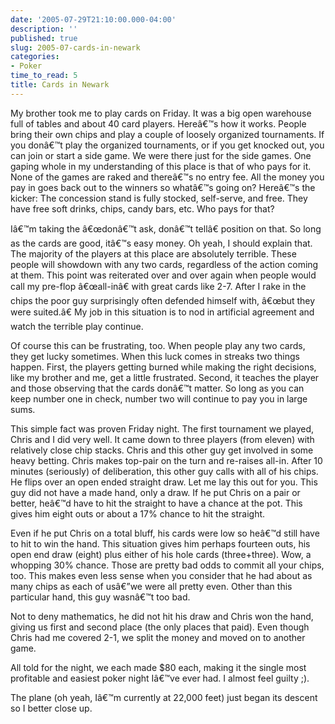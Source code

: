 ```yaml
---
date: '2005-07-29T21:10:00.000-04:00'
description: ''
published: true
slug: 2005-07-cards-in-newark
categories:
- Poker
time_to_read: 5
title: Cards in Newark
---
```


My brother took me to play cards on Friday. It was a big open warehouse full of tables and about 40 card players. Hereâ€™s how it works. People bring their own chips and play a couple of loosely organized tournaments. If you donâ€™t play the organized tournaments, or if you get knocked out, you can join or start a side game. We were there just for the side games. One gaping whole in my understanding of this place is that of who pays for it. None of the games are raked and thereâ€™s no entry fee. All the money you pay in goes back out to the winners so whatâ€™s going on? Hereâ€™s the kicker: The concession stand is fully stocked, self-serve, and free. They have free soft drinks, chips, candy bars, etc. Who pays for that?

Iâ€™m taking the â€œdonâ€™t ask, donâ€™t tellâ€ position on that. So long as the cards are good, itâ€™s easy money. Oh yeah, I should explain that. The majority of the players at this place are absolutely terrible. These people will showdown with any two cards, regardless of the action coming at them. This point was reiterated over and over again when people would call my pre-flop â€œall-inâ€ with great cards like 2-7. After I rake in the chips the poor guy surprisingly often defended himself with, â€œbut they were suited.â€ My job in this situation is to nod in artificial agreement and watch the terrible play continue. 

Of course this can be frustrating, too. When people play any two cards, they get lucky sometimes. When this luck comes in streaks two things happen. First, the players getting burned while making the right decisions, like my brother and me, get a little frustrated. Second, it teaches the player and those observing that the cards donâ€™t matter. So long as you can keep number one in check, number two will continue to pay you in large sums.

This simple fact was proven Friday night. The first tournament we played, Chris and I did very well. It came down to three players (from eleven) with relatively close chip stacks. Chris and this other guy get involved in some heavy betting. Chris makes top-pair on the turn and re-raises all-in. After 10 minutes (seriously) of deliberation, this other guy calls with all of his chips. He flips over an open ended straight draw. Let me lay this out for you. This guy did not have a made hand, only a draw. If he put Chris on a pair or better, heâ€™d have to hit the straight to have a chance at the pot. This gives him eight outs or about a 17% chance to hit the straight.

Even if he put Chris on a total bluff, his cards were low so heâ€™d still have to hit to win the hand. This situation gives him perhaps fourteen outs, his open end draw (eight) plus either of his hole cards (three+three). Wow, a whopping 30% chance. Those are pretty bad odds to commit all your chips, too. This makes even less sense when you consider that he had about as many chips as each of usâ€”we were all pretty even. Other than this particular hand, this guy wasnâ€™t too bad. 

Not to deny mathematics, he did not hit his draw and Chris won the hand, giving us first and second place (the only places that paid). Even though Chris had me covered 2-1, we split the money and moved on to another game. 

All told for the night, we each made $80 each, making it the single most profitable and easiest poker night Iâ€™ve ever had. I almost feel guilty ;). 

The plane (oh yeah, Iâ€™m currently at 22,000 feet) just began its descent so I better close up.